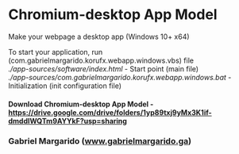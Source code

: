 # Chromium-desktop App Model  
Make your webpage a desktop app (Windows 10+ x64)  

To start your application, run (com.gabrielmargarido.korufx.webapp.windows.vbs) file  
*./app-sources/software/index.html*    -    Start point (main file)  
*./app-sources/com.gabrielmargarido.korufx.webapp.windows.bat*  -  Initialization (init configuration file)  

#### Download Chromium-desktop App Model - https://drive.google.com/drive/folders/1yp89txj9yMx3K1if-dmddIWQTm9AYYkF?usp=sharing
### Gabriel Margarido (www.gabrielmargarido.ga)

